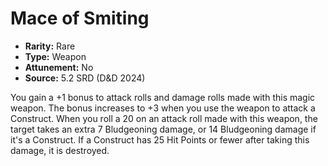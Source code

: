 # Mace of Smiting

- **Rarity:** Rare
- **Type:** Weapon
- **Attunement:** No
- **Source:** 5.2 SRD (D&D 2024)

You gain a +1 bonus to attack rolls and damage rolls made with this magic weapon. The bonus increases to +3 when you use the weapon to attack a Construct. When you roll a 20 on an attack roll made with this weapon, the target takes an extra 7 Bludgeoning damage, or 14 Bludgeoning damage if it's a Construct. If a Construct has 25 Hit Points or fewer after taking this damage, it is destroyed.
